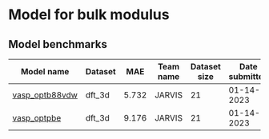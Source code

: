 # Model for bulk modulus

<h2>Model benchmarks</h2>

<table style="width:100%" id="j_table">
 <thead>
  <tr>
<th>Model name</th><th>Dataset</th>
    <th>MAE</th>
    <th>Team name</th>
    <th>Dataset size</th>
    <th>Date submitted</th>
    <th>Notes</th>
  </tr>
 </thead>
<!--table_content--><tr><td><a href="https://www.nature.com/articles/s41524-020-00440-1" target="_blank">vasp_optb88vdw</a></td><td>dft_3d</td><td>5.732</td><td>JARVIS</td><td>21</td><td>01-14-2023</td><td></td></tr><!--table_content--><tr><td><a href="https://journals.aps.org/prb/abstract/10.1103/PhysRevB.98.014107" target="_blank">vasp_optpbe</a></td><td>dft_3d</td><td>9.176</td><td>JARVIS</td><td>21</td><td>01-14-2023</td><td></td></tr><!--table_content-->
</table>